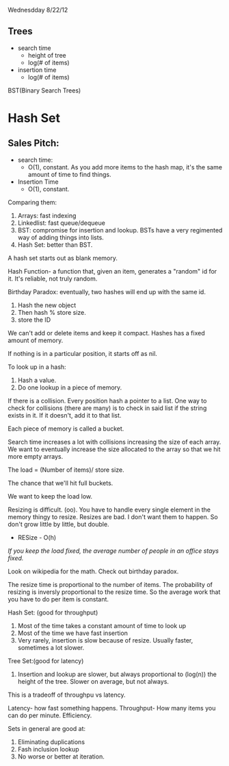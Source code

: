 Wednesdday 8/22/12

## Trees
- search time
	- height of tree
	- log(# of items)
- insertion time
	- log(# of items)

BST(Binary Search Trees)

# Hash Set
## Sales Pitch:
- search time:
	- O(1), constant. As you add more items to the hash map, it's the same amount of time to find things.
- Insertion Time
	- O(1), constant.

Comparing them:
1. Arrays: fast indexing
2. Linkedlist: fast queue/dequeue
3. BST: compromise for insertion and lookup.
BSTs have a very regimented way of adding things into lists. 
4. Hash Set: better than BST.

A hash set starts out as blank memory.

Hash Function- a function that, given an item, generates a "random" id for it.
It's reliable, not truly random. 

Birthday Paradox: eventually, two hashes will end up with the same id.


1. Hash the new object
2. Then hash % store size.
3. store the ID 

We can't add or delete items and keep it compact. Hashes has a fixed amount of memory.

If nothing is in a particular position, it starts off as nil. 

To look up in a hash:
1. Hash a value. 
2. Do one lookup in a piece of memory.

If there is a collision. Every position hash a pointer to a list. One way to check for collisions (there are many) is to check in said list if the string exists in it. If it doesn't, add it to that list.

Each piece of memory is called a bucket.

Search time increases a lot with collisions increasing the size of each array. We want to eventually increase the size allocated to the array so that we hit more empty arrays.

The load = (Number of items)/ store size.

The chance that we'll hit full buckets.

We want to keep the load low.


Resizing is difficult. (oo).
You have to handle every single element in the memory thingy to resize. Resizes are bad. I don't want them to happen. So don't grow little by little, but double.
- RESize - O(h)

*If you keep the load fixed, the average number of people in an office stays fixed.*

Look on wikipedia for the math. Check out birthday paradox.

The resize time is proportional to the number of items. The probability of resizing is inversly proportional to the resize time. So the average work that you have to do per item is constant.

Hash Set: (good for throughput)
1. Most of the time takes a constant amount of time to look up
2. Most of the time we have fast insertion
3. Very rarely, insertion is slow because of resize.
Usually faster, sometimes a lot slower.

Tree Set:(good for latency)
1. Insertion and lookup are slower, but always proportional to (log(n)) the height of the tree.
Slower on average, but not always.

This is a tradeoff of throughpu vs latency.

Latency- how fast something happens.
Throughput- How many items you can do per minute. Efficiency.

Sets in general are good at:
1. Eliminating duplications
2. Fash inclusion lookup
2. No worse or better at iteration.












